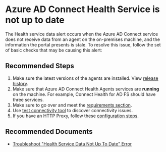 <properties
	pageTitle="Azure AD Connect Health Service is not up to date"
	description="Azure AD Connect Health Service is not up to date"
	infoBubbleText="Azure AD Connect Health Service is not up to date"
	service="microsoft.aad"
	resource="Microsoft_Azure_ADHybridHealth"
	ms.author="janelg"
	displayOrder=""
	articleId="835c60f0-2ab5-4ac8-ace7-847ec21040a3"
	diagnosticScenario=""
	selfHelpType="generic"
	supportTopicIds="32629813"
	resourceTags=""
	productPesIds="16577"
	cloudEnvironments="public, Fairfax, Mooncake, usnat, ussec"
	ownershipId="AzureIdentity_ComplianceAndReporting"
/>

# Azure AD Connect Health Service is not up to date

The Health service data alert occurs when the Azure AD Connect service does not receive data from an agent on the on-premises machine, and the information the portal presents is stale.  To resolve this issue, follow the set of basic checks that may be causing this alert:

## **Recommended Steps**

1.	Make sure the latest versions of the agents are installed. View [release history](https://docs.microsoft.com/azure/active-directory/hybrid/reference-connect-health-version-history).
2.	Make sure that Azure AD Connect Health Agents services are **running** on the machine. For example, Connect Health for AD FS should have three services. 
3.	Make sure to go over and meet the [requirements section](https://docs.microsoft.com/azure/active-directory/hybrid/how-to-connect-health-agent-install#requirements).
4.	Use [test connectivity tool](https://docs.microsoft.com/azure/active-directory/hybrid/how-to-connect-health-agent-install#test-connectivity-to-azure-ad-connect-health-service) to discover connectivity issues.
5.	If you have an HTTP Proxy, follow these [configuration steps](https://docs.microsoft.com/azure/active-directory/hybrid/how-to-connect-health-agent-install#configure-azure-ad-connect-health-agents-to-use-http-proxy).
 
## **Recommended Documents** 

- [Troubleshoot "Health Service Data Not Up To Date" Error](https://docs.microsoft.com/azure/active-directory/hybrid/how-to-connect-health-data-freshness#:~:text=If%20the%20service%20does%20not%20receive%20data%20from,received%20complete%20data%20in%20the%20past%20two%20hours.)
